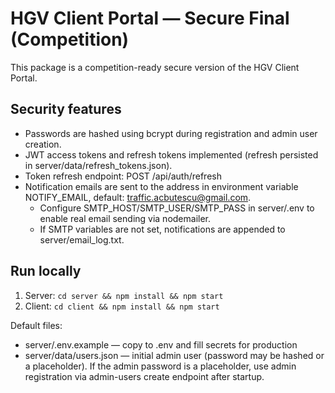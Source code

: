 # HGV Client Portal — Secure Final (Competition)

This package is a competition-ready secure version of the HGV Client Portal.

## Security features
- Passwords are hashed using bcrypt during registration and admin user creation.
- JWT access tokens and refresh tokens implemented (refresh persisted in server/data/refresh_tokens.json).
- Token refresh endpoint: POST /api/auth/refresh
- Notification emails are sent to the address in environment variable NOTIFY_EMAIL, default: traffic.acbutescu@gmail.com.
  - Configure SMTP_HOST/SMTP_USER/SMTP_PASS in server/.env to enable real email sending via nodemailer.
  - If SMTP variables are not set, notifications are appended to server/email_log.txt.

## Run locally
1. Server: `cd server && npm install && npm start`
2. Client: `cd client && npm install && npm start`

Default files:
- server/.env.example — copy to .env and fill secrets for production
- server/data/users.json — initial admin user (password may be hashed or a placeholder). If the admin password is a placeholder, use admin registration via admin-users create endpoint after startup.

